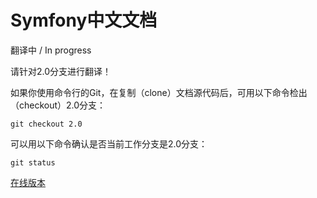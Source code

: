Symfony中文文档
===============

翻译中 / In progress

请针对2.0分支进行翻译！

如果你使用命令行的Git，在复制（clone）文档源代码后，可用以下命令检出（checkout）2.0分支：

    git checkout 2.0

可以用以下命令确认是否当前工作分支是2.0分支：

    git status

[在线版本](http://symfony.cn/docs)
